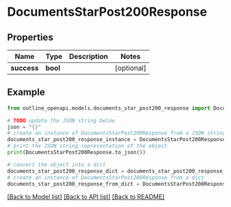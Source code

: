 # DocumentsStarPost200Response


## Properties

Name | Type | Description | Notes
------------ | ------------- | ------------- | -------------
**success** | **bool** |  | [optional] 

## Example

```python
from outline_openapi.models.documents_star_post200_response import DocumentsStarPost200Response

# TODO update the JSON string below
json = "{}"
# create an instance of DocumentsStarPost200Response from a JSON string
documents_star_post200_response_instance = DocumentsStarPost200Response.from_json(json)
# print the JSON string representation of the object
print(DocumentsStarPost200Response.to_json())

# convert the object into a dict
documents_star_post200_response_dict = documents_star_post200_response_instance.to_dict()
# create an instance of DocumentsStarPost200Response from a dict
documents_star_post200_response_from_dict = DocumentsStarPost200Response.from_dict(documents_star_post200_response_dict)
```
[[Back to Model list]](../README.md#documentation-for-models) [[Back to API list]](../README.md#documentation-for-api-endpoints) [[Back to README]](../README.md)


